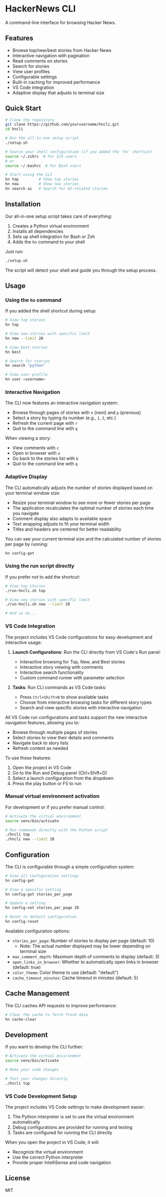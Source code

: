 # HackerNews CLI

A command-line interface for browsing Hacker News.

## Features

- Browse top/new/best stories from Hacker News
- Interactive navigation with pagination
- Read comments on stories
- Search for stories
- View user profiles
- Configurable settings
- Built-in caching for improved performance
- VS Code integration
- Adaptive display that adjusts to terminal size

## Quick Start

```bash
# Clone the repository
git clone https://github.com/yourusername/hncli.git
cd hncli

# Run the all-in-one setup script
./setup.sh

# Source your shell configuration (if you added the 'hn' shortcut)
source ~/.zshrc  # For Zsh users
# or
source ~/.bashrc  # For Bash users

# Start using the CLI
hn top         # Show top stories
hn new         # Show new stories
hn search ai   # Search for AI-related stories
```

## Installation

Our all-in-one setup script takes care of everything:

1. Creates a Python virtual environment
2. Installs all dependencies
3. Sets up shell integration for Bash or Zsh
4. Adds the `hn` command to your shell

Just run:

```bash
./setup.sh
```

The script will detect your shell and guide you through the setup process.

## Usage

### Using the `hn` command

If you added the shell shortcut during setup:

```bash
# View top stories
hn top

# View new stories with specific limit
hn new --limit 20

# View best stories
hn best

# Search for stories
hn search "python"

# View user profile
hn user <username>
```

### Interactive Navigation

The CLI now features an interactive navigation system:

- Browse through pages of stories with `n` (next) and `p` (previous)
- Select a story by typing its number (e.g., `1`, `2`, etc.)
- Refresh the current page with `r`
- Quit to the command line with `q`

When viewing a story:

- View comments with `c`
- Open in browser with `o`
- Go back to the stories list with `b`
- Quit to the command line with `q`

### Adaptive Display

The CLI automatically adjusts the number of stories displayed based on your terminal window size:

- Resize your terminal window to see more or fewer stories per page
- The application recalculates the optimal number of stories each time you navigate
- Comment display also adapts to available space
- Text wrapping adjusts to fit your terminal width
- Titles and headers are centered for better readability

You can see your current terminal size and the calculated number of stories per page by running:

```bash
hn config-get
```

### Using the run script directly

If you prefer not to add the shortcut:

```bash
# View top stories
./run-hncli.sh top

# View new stories with specific limit
./run-hncli.sh new --limit 20

# And so on...
```

### VS Code Integration

The project includes VS Code configurations for easy development and interactive usage:

1. **Launch Configurations**: Run the CLI directly from VS Code's Run panel:
   - Interactive browsing for Top, New, and Best stories
   - Interactive story viewing with comments
   - Interactive search functionality
   - Custom command runner with parameter selection

2. **Tasks**: Run CLI commands as VS Code tasks:
   - Press `Ctrl+Shift+B` to show available tasks
   - Choose from interactive browsing tasks for different story types
   - Search and view specific stories with interactive navigation

All VS Code run configurations and tasks support the new interactive navigation features, allowing you to:
- Browse through multiple pages of stories
- Select stories to view their details and comments
- Navigate back to story lists
- Refresh content as needed

To use these features:
1. Open the project in VS Code
2. Go to the Run and Debug panel (Ctrl+Shift+D)
3. Select a launch configuration from the dropdown
4. Press the play button or F5 to run

### Manual virtual environment activation

For development or if you prefer manual control:

```bash
# Activate the virtual environment
source venv/bin/activate

# Run commands directly with the Python script
./hncli top
./hncli new --limit 20
```

## Configuration

The CLI is configurable through a simple configuration system:

```bash
# View all configuration settings
hn config-get

# View a specific setting
hn config-get stories_per_page

# Update a setting
hn config-set stories_per_page 20

# Reset to default configuration
hn config-reset
```

Available configuration options:
- `stories_per_page`: Number of stories to display per page (default: 10)
  - Note: The actual number displayed may be lower depending on terminal size
- `max_comment_depth`: Maximum depth of comments to display (default: 3)
- `open_links_in_browser`: Whether to automatically open links in browser (default: true)
- `color_theme`: Color theme to use (default: "default")
- `cache_timeout_minutes`: Cache timeout in minutes (default: 5)

## Cache Management

The CLI caches API requests to improve performance:

```bash
# Clear the cache to fetch fresh data
hn cache-clear
```

## Development

If you want to develop the CLI further:

```bash
# Activate the virtual environment
source venv/bin/activate

# Make your code changes

# Test your changes directly
./hncli top
```

### VS Code Development Setup

The project includes VS Code settings to make development easier:

1. The Python interpreter is set to use the virtual environment automatically
2. Debug configurations are provided for running and testing
3. Tasks are configured for running the CLI directly

When you open the project in VS Code, it will:
- Recognize the virtual environment
- Use the correct Python interpreter
- Provide proper IntelliSense and code navigation

## License

MIT 
